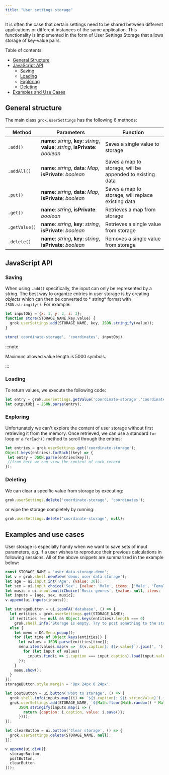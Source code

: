 ```yaml
---
title: "User settings storage"
---
```


It is often the case that certain settings need to be shared between different applications or
different instances of the same application. This functionality is implemented in the form of User Settings Storage 
that allows storage of key-value pairs.

Table of contents:

* [General Structure](#general-structure)
* [JavaScript API](#javascript-api)
    * [Saving](#saving)
    * [Loading](#loading)
    * [Exploring](#exploring)
    * [Deleting](#deleting)
* [Examples and Use Cases](#examples-and-use-cases)

## General structure

The main class `grok.userSettings` has the following 6 methods:

| Method        | Parameters                                                                                                           | Function                                                  |
|---------------|----------------------------------------------------------------------------------------------------------------------|-----------------------------------------------------------|
| `.add()`      | <b>name</b>: <i>string</i>, <b>key</b>: <i>string</i>, <b>value</b>: <i>string</i>, <b>isPrivate</b>: <i>boolean</i> | Saves a single value to storage                           |
| `.addAll()`   | <b>name</b>: <i>string</i>, <b>data</b>: <i>Map</i>, <b>isPrivate</b>: <i>boolean</i>                                | Saves a map to storage, will be appended to existing data |
| `.put()`      | <b>name</b>: <i>string</i>, <b>data</b>: <i>Map</i>, <b>isPrivate</b>: <i>boolean</i>                                | Saves a map to storage, will replace existing data        |
| `.get()`      | <b>name</b>: <i>string</i>, <b>isPrivate</b>: <i>boolean</i>                                                         | Retrieves a map from storage                              |
| `.getValue()` | <b>name</b>: <i>string</i>, <b>key</b>: <i>string</i>, <b>isPrivate</b>: <i>boolean</i>                              | Retrieves a single value from storage                     |
| `.delete()`   | <b>name</b>: <i>string</i>, <b>key</b>: <i>string</i>, <b>isPrivate</b>: <i>boolean</i>                              | Removes a single value from storage                       |

## JavaScript API

### Saving

When using `.add()` specifically, the input can only be represented by a *string*. The best way to organize
entries in user storage is by creating *objects* which can then be converted to *
string* format with `JSON.stringify()`. For example:

```js
let inputObj = {x: 1, y: 2, z: 3};
function store(STORAGE_NAME,key,value) {
  grok.userSettings.add(STORAGE_NAME, key, JSON.stringify(value));
}

store('coordinate-storage', 'coordinates', inputObj)
```

:::note

Maximum allowed value length is 5000 symbols.

:::

### Loading

To return values, we execute the following code:

```js
let entry = grok.userSettings.getValue('coordinate-storage','coordinates');
let outputObj = JSON.parse(entry);
```

### Exploring

Unfortunately we can't explore the content of user storage without first retrieving it from the memory. Once retrieved,
we can use a standard `for` loop or a `forEach()` method to scroll through the entries:

 ```js
let entries = grok.userSettings.get('coordinate-storage');
Object.keys(entries).forEach((key) => {
  let entry = JSON.parse(entries[key]);
  //from here we can view the content of each record
});
```

### Deleting

We can clear a specific value from storage by executing:

```js
grok.userSettings.delete('coordinate-storage', 'coordinates');
```

or wipe the storage completely by running:

```js
grok.userSettings.delete('coordinate-storage', null);
```

## Examples and use cases

User storage is especially handy when we want to save sets of input parameters, e.g. if a user wishes to reproduce their
previous calculations in following sessions. All of the above snippets are summarized in the example below:

```js
const STORAGE_NAME = 'user-data-storage-demo';
let v = grok.shell.newView('demo: user data storage');
let age = ui.input.int('Age', {value: 30});
let sex = ui.input.choice('Sex', {value: 'Male', items: ['Male', 'Female']});
let music = ui.input.multiChoice('Music genres', {value: null, items: ['Classic', 'Rock', 'Pop', 'Jazz']});
let inputs = [age, sex, music];
v.append(ui.inputs(inputs));

let storageButton = ui.iconFA('database', () => {
  let entities = grok.userSettings.get(STORAGE_NAME);
  if (entities !== null && Object.keys(entities).length === 0)
    grok.shell.info('Storage is empty. Try to post something to the storage');
  else {
    let menu = DG.Menu.popup();
    for (let time of Object.keys(entities)) {
      let values = JSON.parse(entities[time]);
      menu.item(values.map(v => `${v.caption}: ${v.value}`).join(', '), () => {
        for (let input of values)
          inputs.find(i => i.caption === input.caption).load(input.value);
      });
    }
    menu.show();
  }
});
storageButton.style.margin = '8px 24px 0 24px';

let postButton = ui.button('Post to storage', () => {
  grok.shell.info(inputs.map((i) => `${i.caption}: ${i.stringValue}`).join('<br>'));
  grok.userSettings.add(STORAGE_NAME, `${Math.floor(Math.random() * Math.floor(1000))}`,
      JSON.stringify(inputs.map(i => {
        return {caption: i.caption, value: i.save()};
      })));
});

let clearButton = ui.button('Clear storage', () => {
  grok.userSettings.delete(STORAGE_NAME, null);
});

v.append(ui.divH([
  storageButton,
  postButton,
  clearButton
]));
```
